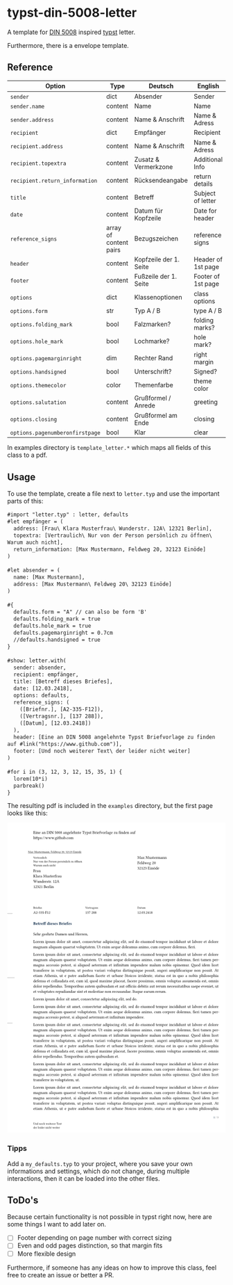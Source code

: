 # typst-din-5008-letter
A template for [DIN 5008](https://www.edv-lehrgang.de/din-5008) inspired [typst](https://typst.app/home) letter.

Furthermore, there is a envelope template.

## Reference

| Option | Type | Deutsch | English |
|---|---|---|---|
| `sender` | dict | Absender | Sender |
| `sender.name` | content | Name | Name |
| `sender.address` | content | Name & Anschrift | Name & Adress |
| `recipient` | dict | Empfänger | Recipient |
| `recipient.address` | content | Name & Anschrift | Name & Adress |
| `recipient.topextra` | content | Zusatz & Vermerkzone | Additional Info |
| `recipient.return_information` | content | Rücksendeangabe | return details |
| `title` | content | Betreff | Subject of letter |
| `date` | content | Datum für Kopfzeile | Date for header |
| `reference_signs` | array of content pairs | Bezugszeichen | reference signs |
| `header` | content | Kopfzeile der 1. Seite | Header of 1st page |
| `footer` | content | Fußzeile der 1. Seite | Footer of 1st page |
| `options` | dict | Klassenoptionen | class options |
| `options.form` | str | Typ A / B | type A / B |
| `options.folding_mark` | bool | Falzmarken? | folding marks? |
| `options.hole_mark` | bool | Lochmarke? | hole mark? |
| `options.pagemarginright` | dim | Rechter Rand | right margin |
| `options.handsigned` | bool | Unterschrift? | Signed? |
| `options.themecolor` | color | Themenfarbe | theme color |
| `options.salutation` | content | Grußformel / Anrede | greeting |
| `options.closing` | content | Grußformel am Ende | closing |
| `options.pagenumberonfirstpage`| bool | Klar | clear |

In examples directory is `template_letter.*` which maps all fields of this class to a pdf.

## Usage
To use the template, create a file next to `letter.typ` and use the important parts of this:

```typst
#import "letter.typ" : letter, defaults
#let empfänger = (
  address: [Frau\ Klara Musterfrau\ Wunderstr. 12A\ 12321 Berlin],
  topextra: [Vertraulich\ Nur von der Person persönlich zu öffnen\ Warum auch nicht],
  return_information: [Max Mustermann, Feldweg 20, 32123 Einöde]
)

#let absender = (
  name: [Max Mustermann],
  address: [Max Mustermann\ Feldweg 20\ 32123 Einöde]
)

#{
  defaults.form = "A" // can also be form 'B'
  defaults.folding_mark = true
  defaults.hole_mark = true
  defaults.pagemarginright = 0.7cm
  //defaults.handsigned = true
}

#show: letter.with(
  sender: absender,
  recipient: empfänger,
  title: [Betreff dieses Briefes],
  date: [12.03.2418],
  options: defaults,
  reference_signs: (
    ([Briefnr.], [A2-335-F12]),
    ([Vertragsnr.], [137 288]),
    ([Datum], [12.03.2418])
  ),
  header: [Eine an DIN 5008 angelehnte Typst Briefvorlage zu finden auf #link("https://www.github.com")],
  footer: [Und noch weiterer Text\ der leider nicht weiter]
)

#for i in (3, 12, 3, 12, 15, 35, 1) {
  lorem(10*i)
  parbreak()
}
```

The resulting pdf is included in the `examples` directory, but the first page looks like this:

![example letter 1st page](examples/letter_fst_page.png)

### Tipps
Add a `my_defaults.typ` to your project, where you save your own informations and settings, which do not change, during multiple interactions, then it can be loaded into the other files.

## ToDo's
Because certain functionality is not possible in typst right now, here are some things I want to add later on.
- [ ] Footer depending on page number with correct sizing
- [ ] Even and odd pages distinction, so that margin fits
- [ ] More flexible design

Furthermore, if someone has any ideas on how to improve this class, feel free to create an issue or better a PR.